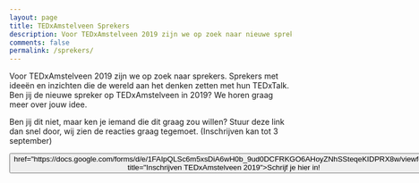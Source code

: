 ```yaml
---
layout: page
title: TEDxAmstelveen Sprekers
description: Voor TEDxAmstelveen 2019 zijn we op zoek naar nieuwe sprekers. Sprekers met ideeën en inzichten die de wereld aan het denken zetten met hun TEDTalk. Ben jij de nieuwe spreker op TEDxAmstelveen in 2019? Meld je dan aan.
comments: false
permalink: /sprekers/
---
```


Voor TEDxAmstelveen 2019 zijn we op zoek naar sprekers. Sprekers met ideeën en inzichten die de wereld aan het denken zetten met hun TEDxTalk.
Ben jij de nieuwe spreker op TEDxAmstelveen in 2019? We horen graag meer over jouw idee.

Ben jij dit niet, maar ken je iemand die dit graag zou willen? Stuur deze link dan snel door, wij zien de reacties graag tegemoet.
(Inschrijven kan tot 3 september)

<div class="flex flex-column mb2 items-center">
<button class="ampstart-btn"> href="https://docs.google.com/forms/d/e/1FAIpQLSc6m5xsDiA6wH0b_9ud0DCFRKGO6AHoyZNhSSteqeKIDPRX8w/viewform" title="Inschrijven TEDxAmstelveen 2019">Schrijf je hier in!</a>
</button>
</div>
